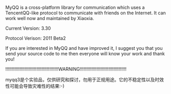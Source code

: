 MyQQ is a cross-platform library for communication which uses a TencentQQ-like protocol to communicate with friends on the Internet. It can work well now and maintained by Xiaoxia.

Current Version: 3.30

Protocol Verison: 2011 Beta2

If you are interested in MyQQ and have improved it, I suggest you that you send your source code to me then everyone will know your work and thank you!


!!!!!!!!!!!!!!!!!!!!!!!!!!!!!!!!!!!!!!!!!WARNING!!!!!!!!!!!!!!!!!!!!!!!!!!!!!!!!!!!!

myqq3是个实验品，仅供研究和探讨，勿用于正规用途。它的不稳定性以及时效性可能会导致灾难性的结果:-)